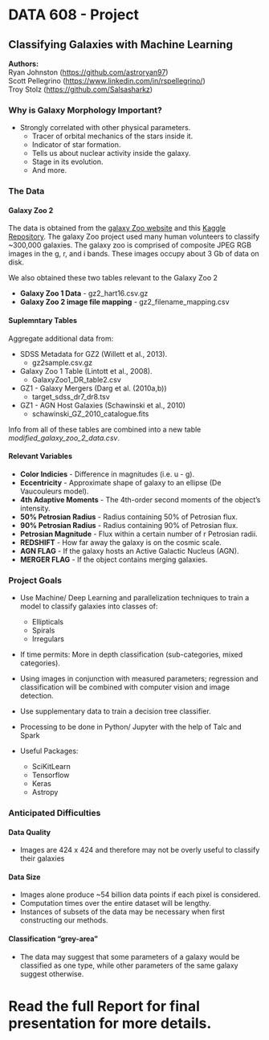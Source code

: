 # DATA 608 - Project
## Classifying Galaxies with Machine Learning

**Authors:** <br>
Ryan Johnston (https://github.com/astroryan97) <br>
Scott Pellegrino (https://www.linkedin.com/in/rspellegrino/) <br>
Troy Stolz (https://github.com/Salsasharkz) <br>

### Why is Galaxy Morphology Important?
* Strongly correlated with other physical parameters.
  * Tracer of orbital mechanics of the stars inside it.
  * Indicator of star formation.
  * Tells us about nuclear activity inside the galaxy.
  * Stage in its evolution.
  * And more.

### The Data

#### Galaxy Zoo 2
The data is obtained from the [galaxy Zoo website](https://data.galaxyzoo.org/) and this [Kaggle Repository](https://www.kaggle.com/jaimetrickz/galaxy-zoo-2-images). The galaxy Zoo project used many human volunteers to classify ~300,000 galaxies. The galaxy zoo is comprised of composite JPEG RGB images in the g, r, and i bands. These images occupy about 3 Gb of data on disk.

We also obtained these two tables relevant to the Galaxy Zoo 2
* **Galaxy Zoo 1 Data** - gz2_hart16.csv.gz
* **Galaxy Zoo 2 image file mapping** - gz2_filename_mapping.csv

#### Suplemntary Tables

Aggregate additional data from:
* SDSS Metadata for GZ2 (Willett et al., 2013).
  * gz2sample.csv.gz
* Galaxy Zoo 1 Table (Lintott et al., 2008).
  * GalaxyZoo1_DR_table2.csv
* GZ1 - Galaxy Mergers (Darg et al. (2010a,b))
  * target_sdss_dr7_dr8.tsv
* GZ1 - AGN Host Galaxies (Schawinski et al., 2010)
  * schawinski_GZ_2010_catalogue.fits

Info from all of these tables are combined into a new table *modified_galaxy_zoo_2_data.csv*.

#### Relevant Variables

* **Color Indicies** - Difference in magnitudes  (i.e. u - g).
* **Eccentricity** - Approximate shape of galaxy to an ellipse (De Vaucouleurs model).
* **4th Adaptive Moments** - The 4th-order second moments of the object’s intensity.
* **50% Petrosian Radius** - Radius containing 50% of Petrosian flux.
* **90% Petrosian Radius** - Radius containing 90% of Petrosian flux.
* **Petrosian Magnitude** - Flux within a certain number of r Petrosian radii.
* **REDSHIFT** - How far away the galaxy is on the cosmic scale.
* **AGN FLAG** - If the galaxy hosts an Active Galactic Nucleus (AGN).
* **MERGER FLAG** - If the object contains merging galaxies.

### Project Goals
* Use Machine/ Deep Learning and parallelization techniques to train a model to classify galaxies into classes of: 
  * Ellipticals
  * Spirals
  * Irregulars
* If time permits: More in depth classification (sub-categories, mixed categories).

* Using images in conjunction with measured parameters; regression and classification will be combined with computer vision and image detection.
* Use supplementary data to train a decision tree classifier.

* Processing to be done in Python/ Jupyter with the help of Talc and Spark
* Useful Packages:
  * SciKitLearn
  * Tensorflow
  * Keras
  * Astropy

### Anticipated Difficulties

#### Data Quality 
* Images are 424 x 424 and therefore may not be overly useful to classify their galaxies

#### Data Size
* Images alone produce ~54 billion data points if each pixel is considered.
* Computation times over the entire dataset will be lengthy.
* Instances of subsets of the data may be necessary when first constructing our methods.

#### Classification “grey-area”
* The data may suggest that some parameters of a galaxy would be classified as one type, while other parameters of the same galaxy suggest otherwise.


# Read the full Report for final presentation for more details.
